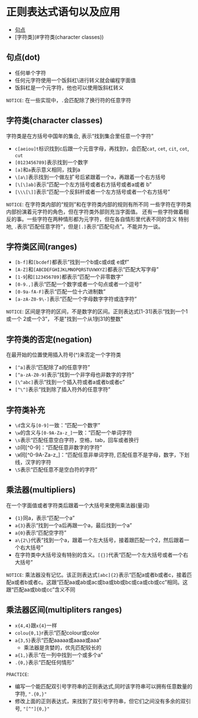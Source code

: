 # 正则表达式语句以及应用

- [句点](#句点\(dot\))
- [字符类](#字符类\(character classes\)) 

## 句点(dot)

- 任何单个字符
- 任何元字符使用一个饭斜杠\进行转义就会编程字面值
- 饭斜杠是一个元字符，他也可以使用饭斜杠转义

`NOTICE`: 在一些实现中，`.`会匹配除了换行符的任意字符
	
## 字符类(character classes) 

字符类是在方括号中国年的集合, 表示“找到集合里任意一个字符”

- `c[aeiou]t`标识找到c后跟一个元音字母，再找到t，会匹配`cat`, `cet`, `cit`, `cot`, `cut`
- `[0123456789]`表示找到一个数字
- `[a]`和`a`表示意义相同，找到a
- `\[a\]`表示找到一个做左扩号后紧跟着一个a，再跟着一个右方括号
- `[\[\]ab]`表示“匹配一个左方括号或者右方括号或者a或者 b”
- `[\\\[\]]`表示“匹配一个反斜杆或者一个左方括号或者一个右方括号”

`NOTICE`: 在字符类内部的“规则”和在字符类内部的规则有所不同
一些字符在字符类内部扮演着元字符的角色，但在字符类外部则充当字面值。
还有一些字符做着相反的事。一些字符在两种情形都为元字符，但在各自情形里代表不同的含义
特别地, `.`表示“匹配任意字符”，但是`[.]`表示“匹配句点”。不能并为一谈。

## 字符类区间(ranges)

- `[b-f]`和`[bcdef]`都表示“找到一个b或c或d或 e或f”
- `[A-Z]`和`[ABCDEFGHIJKLMNOPQRSTUVWXYZ]`都表示“匹配大写字母”
- `[1-9`]和`[123456789]`都表示“匹配一个非零数字”
- `[0-9.,]`表示“匹配一个数字或者一个句点或者一个逗号”
- `[0-9a-fA-F]`表示“匹配一位十六进制数”
- `[a-zA-Z0-9\-]`表示“匹配一个字母数字字符或连字符”

`NOTICE`: 区间是字符的区间，不是数字的区间。正则表达式[1-31]表示“找到一个1或一个 2或一个3”，
不是"找到一个从1到31的整数"

## 字符类的否定(negation)

在最开始的位置使用插入符号(^)来否定一个字符类

- `[^a]`表示“匹配除了a的任意字符”
- `[^a-zA-Z0-9]`表示“找到一个非字母也非数字的字符”
- `[\^abc]`表示“找到一个插入符或者a或者b或者c”
- `[^\^]`表示“找到除了插入符外的任意字符”

## 字符类补充

- `\d`含义与`[0-9]`一致：“匹配一个数字”
- `\w`的含义与`[0-9A-Za-z_]`一致：“匹配一个单词字符
- `\s`表示“匹配任意空白字符，空格，tab，回车或者换行
- `\D`同[^0-9]：“匹配任意非数字的字符”
- `\W`同[^0-9A-Za-z_]：“匹配任意非单词字符, 匹配任意不是字母，数字，下划线，汉字的字符
- `\S`表示“匹配任意不是空白符的字符”

## 乘法器(multipliers)

在一个字面值或者字符类后跟着一个大括号来使用乘法器(量词)

- `{1}`同a，表示“匹配一个a”
- `a{3}`表示“找到一个a后再跟一个a，最后找到一个a”
- `a{0}`表示“匹配空字符”
- `a\{2\}`代表“找到一个a，跟着一个左大括号，接着跟匹配一个2，然后跟着一个右大括号”
- 在字符类中大括号没有特别的含义。`[{}]`代表“匹配一个左大括号或者一个右大括号”

`NOTICE`: 乘法器没有记忆。该正则表达式`[abc]{2}`表示“匹配a或者b或者c，接着匹配a或者b或者c。这跟“匹配aa或ab或ac或ba或bb或bc或ca或cb或cc”相同。这跟“匹配aa或bb或cc”含义不同

## 乘法器区间(multipliters ranges)

- `x{4,4}`跟`x{4}`一样
- `colou{0,1}`r表示“匹配colour或color 
- `a{3,5}`表示“匹配aaaaa或aaaa或aaa” 
	- 乘法器是贪婪的，优先匹配较长的
- `a{1,}`表示“在一列中找到一个或多个a”
- `.{0,}`表示“匹配任何情形”

`PRACTICE`: 

- 编写一个能匹配双引号字符串的正则表达式,同时该字符串可以拥有任意数量的字符, `".{0,}"`
- 修改上面的正则表达式，来找到了双引号字符串，但它们之间没有多余的双引号, `"[^"]{0,}"` 


